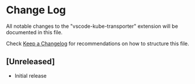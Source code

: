 # Change Log

All notable changes to the "vscode-kube-transporter" extension will be documented in this file.

Check [Keep a Changelog](http://keepachangelog.com/) for recommendations on how to structure this file.

## [Unreleased]

- Initial release